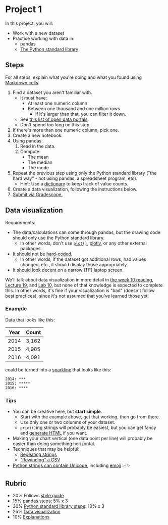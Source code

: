 # Project 1

In this project, you will:

- Work with a new dataset
- Practice working with data in:
  - pandas
  - [The Python standard library](https://docs.python.org/3/library/index.html)

## Steps

For all steps, explain what you're doing and what you found using [Markdown cells](https://jupyter-notebook.readthedocs.io/en/stable/examples/Notebook/Working%20With%20Markdown%20Cells.html).

1. Find a dataset you aren't familiar with.
   - It must have:
     - At least one numeric column
     - Between one thousand and one million rows
       - If it's larger than that, you can filter it down.
   - See [this list of open data portals](https://python-public-policy.afeld.me/en/columbia/final_project/resources.html#open-data-portals).
   - Don't spend too long on this step.
1. If there's more than one numeric column, pick one.
1. Create a new notebook.
1. Using pandas:
   1. Read in the data.
   1. Compute:
      - The mean
      - The median
      - The mode
1. Repeat the previous step using only the Python standard library ("the hard way" - not using pandas, a spreadsheet program, etc).
   - Hint: Use a [dictionary](https://docs.python.org/3/tutorial/datastructures.html#dictionaries) to keep track of value counts.
1. Create a data visualization, following the instructions below.
1. [Submit via Gradescope.](https://courseworks2.columbia.edu/courses/207091/assignments/1345872)

## Data visualization

Requirements:

- The data/calculations can come through pandas, but the drawing code should only use the Python standard library.
  - In other words, don't use [`plot()`](https://pandas.pydata.org/docs/reference/api/pandas.DataFrame.plot.html), [plotly](https://plotly.com/python/), or any other external packages.
- It should not be [hard-coded](https://en.wikipedia.org/wiki/Hard_coding).
  - In other words, if the dataset got additional rows, had values changed, etc., it should display those appropriately.
- It should look decent on a narrow (11") laptop screen.

We'll talk about data visualization in more detail in [the week 10 reading](week_10.md), [Lecture 19](lecture_19.ipynb), and [Lab 10](lab_10_guide.md), but none of that knowledge is expected to complete this. In other words, it's fine if your visualization is "bad" (doesn't follow best practices), since it's not assumed that you've learned those yet.

### Example

Data that looks like this:

| Year | Count |
| ---- | ----- |
| 2014 | 3,162 |
| 2015 | 4,985 |
| 2016 | 4,091 |

could be turned into a [sparkline](https://en.wikipedia.org/wiki/Sparkline) that looks like this:

```
2014: ***
2015: *****
2016: ****
```

### Tips

- You can be creative here, but **start simple**.
  - Start with the example above, get that working, then go from there.
  - Use only one or two columns of your dataset.
  - `print()`ing strings will probably be easiest, but you can get fancy and [generate HTML](https://mkonicek.medium.com/simple-tip-how-to-use-html-in-jupyter-notebook-eef14e81dbc5) if you want.
- Making your chart vertical (one data point per line) will probably be easier than doing something horizontal.
- Techniques that may be helpful:
  - [Repeating strings](https://phoenixnap.com/kb/python-repeat-string)
  - ["Rewinding" a CSV](https://stackoverflow.com/questions/431752/python-csv-reader-how-do-i-return-to-the-top-of-the-file)
- [Python strings can contain Unicode](https://docs.python.org/3/howto/unicode.html#the-string-type), including [emoji](https://getemoji.com/) 📈✨

## Rubric

- 20% Follows [style guide](https://courseworks2.columbia.edu/courses/203144/files?preview=21151852)
- 15% [pandas steps](#steps): 5% x 3
- 30% [Python standard library steps](#steps): 10% x 3
- 25% [Data visualization](#data-visualization)
- 10% [Explanations](#steps)
